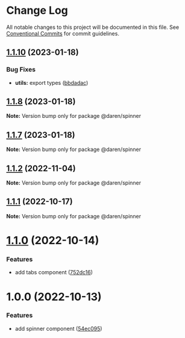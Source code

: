 # Change Log

All notable changes to this project will be documented in this file.
See [Conventional Commits](https://conventionalcommits.org) for commit guidelines.

## [1.1.10](https://github.com/darenmalfait/darenui/compare/@daren/spinner@1.1.8...@daren/spinner@1.1.10) (2023-01-18)


### Bug Fixes

* **utils:** export types ([bbdadac](https://github.com/darenmalfait/darenui/commit/bbdadace754fa21cae5ed7e7fe4e249ab7143bc6))





## [1.1.8](https://github.com/darenmalfait/darenui/compare/@daren/spinner@1.1.7...@daren/spinner@1.1.8) (2023-01-18)

**Note:** Version bump only for package @daren/spinner





## [1.1.7](https://github.com/darenmalfait/darenui/compare/@daren/spinner@1.1.6...@daren/spinner@1.1.7) (2023-01-18)

**Note:** Version bump only for package @daren/spinner





## [1.1.2](https://github.com/darenmalfait/darenui/compare/@daren/spinner@1.1.1...@daren/spinner@1.1.2) (2022-11-04)

**Note:** Version bump only for package @daren/spinner

## [1.1.1](https://github.com/darenmalfait/darenui/compare/@daren/spinner@1.1.0...@daren/spinner@1.1.1) (2022-10-17)

**Note:** Version bump only for package @daren/spinner

# [1.1.0](https://github.com/darenmalfait/darenui/compare/@daren/spinner@1.0.0...@daren/spinner@1.1.0) (2022-10-14)

### Features

- add tabs component ([752dc16](https://github.com/darenmalfait/darenui/commit/752dc16448f0abe47af1c4f32459cf2ac741a40c))

# 1.0.0 (2022-10-13)

### Features

- add spinner component ([54ec095](https://github.com/darenmalfait/darenui/commit/54ec095f2b38f5d3ff7c2d2677f9b7b27aa86db7))
